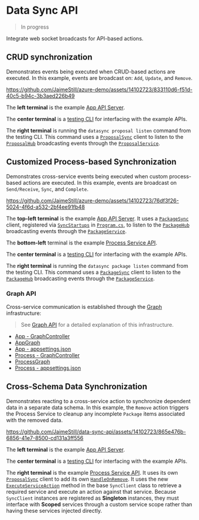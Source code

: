 # Data Sync API

> In progress

Integrate web socket broadcasts for API-based actions.

## CRUD synchronization

Demonstrates events being executed when CRUD-based actions are executed. In this example, events are broadcast on: `Add`, `Update`, and `Remove`.

https://github.com/JaimeStill/azure-demo/assets/14102723/833110d6-f51d-40c5-b94c-3b3aed226b49

The **left terminal** is the example [App API Server](./example/server/App/).

The **center terminal** is a [testing CLI](./example/client/cli/) for interfacing with the example APIs.

The **right terminal** is running the `datasync proposal listen` command from the testing CLI. This command uses a [`ProposalSync`](./example/Contracts/App/ProposalSync.cs) client to listen to the [`ProposalHub`](./example/server/App/Hubs/ProposalHub.cs) broadcasting events through the [`ProposalService`](./example/server/App/Services/ProposalService.cs).

## Customized Process-based Synchronization

Demonstrates cross-service events being executed when custom process-based actions are executed. In this example, events are broadcast on `Send/Receive`, `Sync`, and `Complete`.

https://github.com/JaimeStill/azure-demo/assets/14102723/76df3f26-5024-4f6d-a532-2bf4ee91fb48

The **top-left terminal** is the example [App API Server](./example/server/App/). It uses a [`PackageSync`](./example/Contracts/Process/PackageSync.cs) client, registered via [`SyncStartups`](./example/server/App/Sync/SyncStartups.cs) in [`Program.cs`](./example/server/App/Program.cs#L56), to listen to the [`PackageHub`](./example/server/Process/Hubs/PackageHub.cs) broadcasting events through the [`PackageService`](./example/server/Process/Services/PackageService.cs).

The **bottom-left** terminal is the example [Process Service API](./example/server/Process/).

The **center terminal** is a [testing CLI](./example/client/cli/) for interfacing with the example APIs.

The **right terminal** is running the `datasync package listen` command from the testing CLI. This command uses a [`PackageSync`](./example/Contracts/Process/PackageSync.cs) client to listen to the [`PackageHub`](./example/server/Process/Hubs/PackageHub.cs) broadcasting events through the [`PackageService`](./example/server/Process/Services/PackageService.cs).

### Graph API

Cross-service communication is established through the [Graph](./example/Common/Graph/) infrastructure:

> See [Graph API](https://github.com/JaimeStill/decentralized-staffing/blob/main/graph.md) for a detailed explanation of this infrastructure.

* [App - GraphController](./example/server/App/Controllers/GraphController.cs)
* [AppGraph](./example/Contracts/App/AppGraph.cs)
* [App - appsettings.json](./example/server/App/appsettings.json)
* [Process - GraphController](./example/server/Process/Controllers/GraphController.cs)
* [ProcessGraph](./example/Contracts/Process/ProcessGraph.cs)
* [Process - appsettings.json](./example/server/Process/appsettings.json)

## Cross-Schema Data Synchronization

Demonstrates reacting to a cross-service action to synchronize dependent data in a separate data schema. In this example, the `Remove` action triggers the Process Service to cleanup any incomplete `Package` items associated with the removed data.

https://github.com/JaimeStill/data-sync-api/assets/14102723/865e476b-6856-41e7-8500-cd131a3ff556

The **left terminal** is the example [App API Server](./example/server/App).

The **center terminal** is a [testing CLI](./example/client/cli/) for interfacing with the example APIs.

The **right terminal** is the example [Process Service API](./example/server/Process/). It uses its own [`ProposalSync`](./example/server/Process/Sync/ProposalSync.cs) client to add its own [`HandleOnRemove`](./example/server/Process/Sync/PropsalSync.cs#L32). It uses the new [`ExecuteServiceAction`](./src/dotnet/Sync/Client/SyncClient.cs#L79) method in the base `SyncClient` class to retrieve a required service and execute an action against that service. Because `SyncClient` instances are registered as **Singleton** instances, they must interface with **Scoped** services through a custom service scope rather than having these services injected directly.